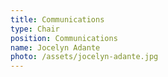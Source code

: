 ```yaml
---
title: Communications
type: Chair
position: Communications
name: Jocelyn Adante
photo: /assets/jocelyn-adante.jpg
---
```


